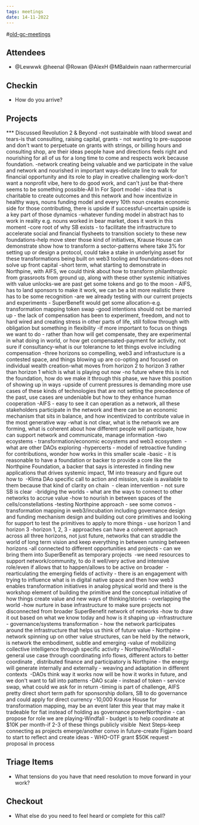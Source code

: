 ```yaml
---
tags: meetings
date: 14-11-2022
---
```

#[old-gc-meetings](/notes/general-circle/old-gc-meetings/old-gc-meetings.md) 
## Attendees
- @Lewwwk @heenal @Rowan  @AlexH @MBaldwin naan rathermercurial

## Checkin
- How do you arrive?

## Projects
*** Discussed Revolution 2 & Beyond
-not sustainable with blood sweat and tears-is that consulting, raising capital, grants - not wanting to pre-suppose and don't want to perpetuate on grants with strings, or billing hours and consulting shop, are their ideas people have and directions feels right and nourishing for all of us for a long time to come and respects work because foundation.
-network creating being valuable and we participate in the value and network and nourished in important ways-delicate line to walk for financial opportunity and its role to play in creative challenging work-don't want a nonprofit vibe, here to do good work, and can't just be that-there seems to be something possible-All In For Sport model - idea that is charitable to create outcomes and this network and how incentivize in healthy ways, nouns funding model and every 10th noun creates economic side for those contributing, there is upside if successful-uncertain upside is a key part of those dynamics
-whatever funding model in abstract has to work in reality e.g. nouns worked in bear market, does it work in this moment
-core root of why SB exists - to facilitate the infrastructure to accelerate social and financial flysheets to transition society to these new foundations-help move steer those kind of initiatives, Krause House can demonstrate show how to transform a sector-patterns where take 3% for setting up or design a protocol, could take a stake in underlying asset for these transformations being built on web3 tooling and foundations-does not solve up front capital -short term, what starting to demonstrate in Northpine, with AIFS, we could think about how to transform philanthropic from grassroots from ground up, along with these other systemic initiatives with value unlocks-we are past get some tokens and go to the moon - AIFS, has to land sponsors to make it work, we can be a bit more realistic there has to be some recognition
-are we already testing with our current projects and experiments - SuperBenefit would get some allocation-e.g. transformation mapping token swap
-good intentions should not be married up - the lack of compensation has been to experiment, freedom, and not to hard wired and creating stress in other parts of life, still follow through with obligation but something in flexibility
-if more important to focus on things we want to do - rather than how will get compensate, they are experimental in what doing in world, or how get compensated-payment for activity, not sure if consultancy-what is our tolerancne to let things evolve including compensation
-three horizons so compelling, web3 and infrastucture is a contested space, and things blowing up are co-opting and focused on individual wealth creation-what moves from horizon 2 to horizon 3 rather than horizon 1 which is what is playing out now
-no future where this is not the foundation, how do we make it through this phase, we have this position of showing up in ways
-upside of current pressures is demanding more use cases of these kinds of technologies that are not setting the precedence of the past, use cases are undeniable but how to they enhance human cooperation
-AIFS - easy to see it can operation as a network, all these stakeholders participate in the network and there can be an economic mechanism that sits in balance, and how incentivized to contribute value in the most generative way
-what is not clear, what is the network we are forming, what is coherent about how different people will participate, how can support network and communicate, manage information
-two ecoystems - transformation/economic ecoystems and web3 ecosystem 
-what are other DAOs exploring
-hypercerts - model of retroactive funding for contributions, wonder how works in this smaller scale
-basic - it is reasonable to have a foundation or backer to provide a core like the Northpine Foundation, a backer that says is interested in finding new applications that drives systemic impact, 1M into treasury and figure out how to 
-Klima DAo specific call to action and mission, scale is available to them because that kind of clarity on chain  - clean intervention - not sure SB is clear 
-bridging the worlds - what are the ways to connect to other networks to accrue value
-how to nourish in between spaces of the cells/constellations
-testing Northpine approach - see some convos - transformation mapping in web3/incubation including governance design and funding mechanism design and building out core primitives and looking for support to test the primitives to apply to more things - use horizon 1 and horizon 3
-horizon 1, 2, 3 - approaches can have a coherent approach across all three horizons, not just future, networks that can straddle the world of long term vision and keep everything in between running between horizons
-all connected to different opportunities and projects - can we bring them into SuperBenefit as temporary projects 
-we need resources to support network/community, to do it well/very active and intensive role/even if allows that to happen/allows to be active on broader 
-rearticulating the emerging fields of activity - there is an engagement with trying to influence what is in digital native space and then how web3 enables transformation initiatives in analog physical world and there is the workshop element of building the primitive and the conceptual initiative of how things create value and new ways of thinking/stories - overlapping the world
-how nurture in base infrastructure to make sure projects not disconnected from broader SuperBenefit network of networks
-how to draw it out based on what we know today and how is it shaping up
-infrastructure - governance/systems transformation - how the network participates around the infrastructure that helps us think of future value - Northpine - network spinning up on other value structures, can be held by the network, is network the embodiment, subtle and emerging
-value of mobilizing collective intelligence through specific activity - Northpine/Windfall - general use case through coordinating info flows, different actors to better coordinate , distributed finance and participatory is Northpine - the energy will generate internally and externally - weaving and adaptation in different contexts 
-DAOs think way it works now will be how it works in future, and we don't want to fall into patterns
-DAO scale - instead of token - service swap, what could we ask for in return
-timing is part of challenge, AIFS pretty direct short term path for sponsorship dollars, SB to do governance and could apply for direct currency -10,000 Krause House for transformation mapping, may be an event later this year that may make it tradeable for fiat instead of holding as governance powerNorthpine - can propose for role we are playing-Windfall - budget is to help coordinate at $10K per month-if 2-3 of these things publicly visible 
Next Steps-keep connecting as projects emerge/another convo in future-create Figjam board to start to reflect and create ideas - WHO-OTF grant $50K request - proposal in process
## Triage Items
- What tensions do you have that need resolution to move forward in your work?

## Checkout
- What else do you need to feel heard or complete for this call?
